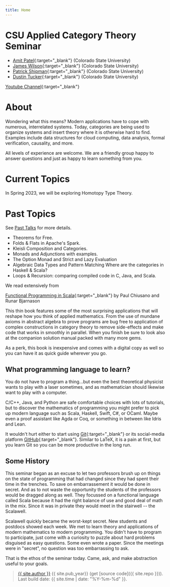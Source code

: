 ```yaml
---
title: Home
---
```


# CSU Applied Category Theory Seminar


- [Amit Patel](https://www.math.colostate.edu/~akp/){:target="_blank"} (Colorado State University)
- [James Wilson](https://www.math.colostate.edu/~jwilson/wilson.html){:target="_blank"} (Colorado State University)
- [Patrick Shipman](https://www.math.colostate.edu/~shipman/){:target="_blank"} (Colorado State University)
- [Dustin Tucker](https://sites.google.com/site/dusttuck/){:target="_blank"} (Colorado State University)

[Youtube Channel](https://www.youtube.com/channel/UCKcw90MiMPcopdQZZUbv2mw){:target="_blank"}

# About

Wondering what this means? Modern applications have to cope with numerous, interrelated systems. Today, categories are being used to organize systems and insert theory where it is otherwise hard to find. Examples include data structures for cloud computing, data analysis, formal verification, causality, and more.

All levels of experience are welcome. We are a friendly group happy to answer questions and just as happy to learn something from you.

# Current Topics

In Spring 2023, we will be exploring Homotopy Type Theory.

# Past Topics

See [Past Talks](./01-past.html) for more details.

- Theorems for Free.
- Folds & Flats in Apache's Spark.
- Kleisli Composition and Categories.
- Monads and Adjunctions with examples.
- The Option Monad and Strict and Lazy Evaluation
- Algebraic Data Types and Pattern Matching
Where are the categories in Haskell & Scala?
- Loops & Recursion: comparing compiled code in C, Java, and Scala.

We read extensively from

[Functional Programming in Scala](https://www.manning.com/books/functional-programming-in-scala){:target="_blank"} by Paul Chiusano and Runar Bjarnason

This thin book features some of the most surprising applications that will reshape how you think of applied mathematics. From the use of mundane axioms in abstract algebra to prove programs are bug free to application of complex constructions in category theory to remove side-effects and make code that works in smoothly in parallel. When you finish be sure to look also at the
companion solution manual packed with many more gems.

As a perk, this book is inexpensive and comes with a digital copy as well so you can have it as quick guide wherever you go.

## What programming language to learn?

You do not have to program a thing...but even the best theoretical physicist wants to play with a laser sometimes, and as mathematician should likewise want to play with a computer.

C/C++, Java, and Python are safe comfortable choices with lots of tutorials, but to discover the mathematics of programming you might prefer to pick up modern language such as Scala, Haskell, Swift, C#, or OCaml. Maybe even a proof assistant like Agda or Coq, or something in between like Idris and Lean.

It wouldn't hurt either to start using [Git](https://git-scm.com/){:target="_blank"} or its social-media platform [GitHub](https://github.com/){:target="_blank"}. Similar to LaTeX, it is a pain at first, but you learn Git so you can be more productive in the long run.

## Some History

This seminar began as an excuse to let two professors brush up on things on the state of programming that had changed since they had spent their time in the trenches. To save on embarrassement it would be done in secret. And as to not waste the opportunity the students of the professors would be dragged along as well. They focussed on a functional language called Scala because it had the right balance of use and good deal of math in the mix. Since it was in private they would meet in the stairwell -- the Scalawell.

Scalawell quickly became the worst-kept secret. New students and postdocs showed each week. We met to learn theory and applications of modern mathematics to modern programming. You didn't have to program to participate, just come with a curiosity to puzzle about hard problems disguised as easy questions. Some even wrote a paper. Since the meetings were in "secret", no question was too embarrassing to ask.

That is the ethos of the seminar today. Came, ask, and make abstraction useful to your goals.

> <a href="https://github.com/{{ site.github_username }}">{{ site.author }}</a> {{ site.pub_year}} (get [source code]({{ site.repo }})).
> Last build date: {{ site.time | date: "%Y-%m-%d" }}.
